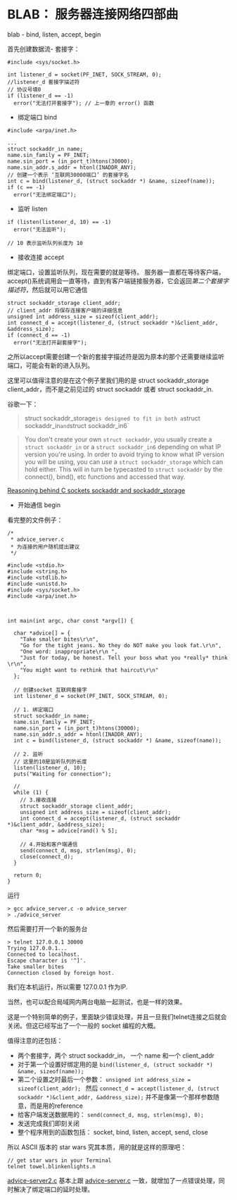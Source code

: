 # BLAB： 服务器连接网络四部曲

blab - bind, listen, accept, begin 

首先创建数据流- 套接字：

```
#include <sys/socket.h>

int listener_d = socket(PF_INET, SOCK_STREAM, 0);
//listener_d 套接字描述符
// 协议号填0
if (listener_d == -1)
  error("无法打开套接字"); // 上一章的 error() 函数
```

- 绑定端口 bind

```
#include <arpa/inet.h>

...
struct sockaddr_in name;
name.sin_family = PF_INET;
name.sin_port = (in_port_t)htons(30000);
name.sin_addr.s_addr = htonl(INADDR_ANY);
// 创建一个表示 ‘互联网30000端口’ 的套接字名
int c = bind(listener_d, (struct sockaddr *) &name, sizeof(name));
if (c == -1)
  error("无法绑定端口");
```


- 监听 listen


```
if (listen(listener_d, 10) == -1)
  error("无法监听");
  
// 10 表示监听队列长度为 10
```

- 接收连接 accept

绑定端口，设置监听队列，现在需要的就是等待。 服务器一直都在等待客户端，accept()系统调用会一直等待，直到有客户端链接服务器，它会返回*第二个套接字描述符*，然后就可以用它通信


```
struct sockaddr_storage client_addr;
// client_addr 将保存连接客户端的详细信息
unsigned int address_size = sizeof(client_addr);
int connect_d = accept(listener_d, (struct sockaddr *)&client_addr, &address_size);
if (connect_d == -1)
  error("无法打开副套接字");
```

之所以accept需要创建一个新的套接字描述符是因为原本的那个还需要继续监听端口，可能会有新的进入队列。

这里可以值得注意的是在这个例子里我们用的是 struct sockaddr_storage client_addr，而不是之前见过的 struct sockaddr 或者 struct sockaddr_in.



谷歌一下：



> struct sockaddr_storage` is designed to fit in both a `struct sockaddr_in` and `struct sockaddr_in6`

> You don't create your own `struct sockaddr`, you usually create a `struct sockaddr_in` or a `struct sockaddr_in6` depending on what IP version you're using. In order to avoid trying to know what IP version you will be using, you can use a `struct sockaddr_storage` which can hold either. This will in turn be typecasted to `struct sockaddr` by the connect(), bind(), etc functions and accessed that way.

[Reasoning behind C sockets sockaddr and sockaddr_storage](https://stackoverflow.com/questions/16010622/reasoning-behind-c-sockets-sockaddr-and-sockaddr-storage) 




- 开始通信 begin


看完整的文件例子：


```
/*
 * advice_server.c
 * 为连接的用户随机提出建议
 */

#include <stdio.h>
#include <string.h>
#include <stdlib.h>
#include <unistd.h>
#include <sys/socket.h>
#include <arpa/inet.h>



int main(int argc, char const *argv[]) {

  char *advice[] = {
    "Take smaller bites\r\n",
    "Go for the tight jeans. No they do NOT make you look fat.\r\n",
    "One word: inappropriate\r\n ",
    "Just for today, be honest. Tell your boss what you *really* think \r\n",
    "You might want to rethink that haircut\r\n"
  };

  // 创建socket 互联网套接字
  int listener_d = socket(PF_INET, SOCK_STREAM, 0);

  // 1. 绑定端口
  struct sockaddr_in name;
  name.sin_family = PF_INET;
  name.sin_port = (in_port_t)htons(30000);
  name.sin_addr.s_addr = htonl(INADDR_ANY);
  int c = bind(listener_d, (struct sockaddr *) &name, sizeof(name));

  // 2. 监听
  // 这里的10是监听队列的长度
  listen(listener_d, 10);
  puts("Waiting for connection");

  //
  while (1) {
    // 3.接收连接
    struct sockaddr_storage client_addr;
    unsigned int address_size = sizeof(client_addr);
    int connect_d = accept(listener_d, (struct sockaddr *)&client_addr, &address_size);
    char *msg = advice[rand() % 5];

    // 4.开始和客户端通信
    send(connect_d, msg, strlen(msg), 0);
    close(connect_d);
  }

  return 0;
}
```

运行

``` 
> gcc advice_server.c -o advice_server
> ./advice_server
```

然后需要打开一个新的服务台


```
> telnet 127.0.0.1 30000
Trying 127.0.0.1...
Connected to localhost.
Escape character is '^]'.
Take smaller bites
Connection closed by foreign host.
```

我们在本机运行，所以需要 127.0.0.1 作为IP.

当然，也可以配合局域网内两台电脑一起测试，也是一样的效果。 

这是一个特别简单的例子，里面缺少错误处理，并且一旦我们telnet连接之后就会关闭。但这已经写出了一个一般的 socket 编程的大概。

值得注意的还包括：

- 两个套接字，两个 struct sockaddr_in， 一个 name 和一个 client_addr
- 对于第一个设置好绑定用的是  `bind(listener_d, (struct sockaddr *) &name, sizeof(name));`
- 第二个设置之时最后一个参数： `unsigned int address_size = sizeof(client_addr); ` 然后 `connect_d = accept(listener_d, (struct sockaddr *)&client_addr, &address_size);` 并不是像第一个那样参数随意，而是用的reference
- 给客户端发送数据用的： `send(connect_d, msg, strlen(msg), 0);`
- 发送完成我们即刻关闭
- 整个程序用到的函数包括： socket, bind, listen, accept, send, close


所以 ASCII 版本的 star wars 究其本质，用的就是这样的原理吧：

```
// get star wars in your Terminal
telnet towel.blinkenlights.n
```

[advice-server2.c](advice_server2.c) 基本上跟 [advice-server.c](advice_server.c) 一致，就增加了一点错误处理，同时解决了绑定端口的延时处理。
